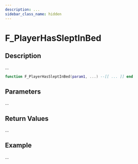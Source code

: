 ```yaml
---
description: ...
sidebar_class_name: hidden
---
```


# F_PlayerHasSleptInBed

## Description

...

```lua
function F_PlayerHasSleptInBed(param1, ...) --[[ ... ]] end
```

## Parameters

...

## Return Values

...

## Example

...

